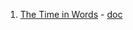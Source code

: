1. [The Time in Words](https://www.hackerrank.com/challenges/the-time-in-words) - [doc](the-time-in-words/the-time-in-words.md)